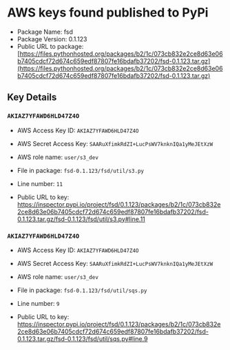# AWS keys found published to PyPi

* Package Name: fsd
* Package Version: 0.1.123
* Public URL to package: [https://files.pythonhosted.org/packages/b2/1c/073cb832e2ce8d63e06b7405cdcf72d674c659edf87807fe16bdafb37202/fsd-0.1.123.tar.gz](https://files.pythonhosted.org/packages/b2/1c/073cb832e2ce8d63e06b7405cdcf72d674c659edf87807fe16bdafb37202/fsd-0.1.123.tar.gz)

## Key Details

### `AKIAZ7YFAWD6HLD47Z4O`

* AWS Access Key ID: `AKIAZ7YFAWD6HLD47Z4O`
* AWS Secret Access Key: `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` 
* AWS role name: `user/s3_dev`
* File in package: `fsd-0.1.123/fsd/util/s3.py`
* Line number: `11`

* Public URL to key: https://inspector.pypi.io/project/fsd/0.1.123/packages/b2/1c/073cb832e2ce8d63e06b7405cdcf72d674c659edf87807fe16bdafb37202/fsd-0.1.123.tar.gz/fsd-0.1.123/fsd/util/s3.py#line.11



### `AKIAZ7YFAWD6HLD47Z4O`

* AWS Access Key ID: `AKIAZ7YFAWD6HLD47Z4O`
* AWS Secret Access Key: `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` 
* AWS role name: `user/s3_dev`
* File in package: `fsd-0.1.123/fsd/util/sqs.py`
* Line number: `9`

* Public URL to key: https://inspector.pypi.io/project/fsd/0.1.123/packages/b2/1c/073cb832e2ce8d63e06b7405cdcf72d674c659edf87807fe16bdafb37202/fsd-0.1.123.tar.gz/fsd-0.1.123/fsd/util/sqs.py#line.9


